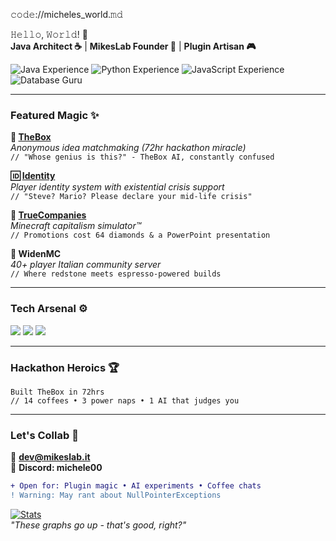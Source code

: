 𝚌𝚘𝚍𝚎://micheles_world.𝚖𝚍

𝙷𝚎𝚕𝚕𝚘, 𝚆𝚘𝚛𝚕𝚍! 👾  
**Java Architect ☕** | **MikesLab Founder 🚀** | **Plugin Artisan 🎮**

![Java Experience](https://img.shields.io/badge/Java-6+_Years-007396?logo=openjdk)
![Python Experience](https://img.shields.io/badge/Python-2+_Years-007396?logo=python)
![JavaScript Experience](https://img.shields.io/badge/JavaScript-1.5+_Years-F7DF1E?logo=javascript)
![Database Guru](https://img.shields.io/badge/DBs-MySQL,_MongoDB,_SQLite-47A248)

---

### **Featured Magic** ✨

**🔐 [TheBox](https://thebox.mikeslab.it)**  
_Anonymous idea matchmaking (72hr hackathon miracle)_  
`// "Whose genius is this?" - TheBox AI, constantly confused`

**🆔 [Identity](https://github.com/MichealAPI/Identity)**  
_Player identity system with existential crisis support_  
`// "Steve? Mario? Please declare your mid-life crisis"`

**🏢 [TrueCompanies](https://github.com/MichealAPI/TrueCompanies)**  
_Minecraft capitalism simulator™_  
`// Promotions cost 64 diamonds & a PowerPoint presentation`

**🤌 WidenMC**  
_40+ player Italian community server_  
`// Where redstone meets espresso-powered builds`

---

### **Tech Arsenal** ⚙️
![](https://img.shields.io/badge/Backend-Java,_Python-007396)
![](https://img.shields.io/badge/Cloud-AWS,_Digital_Ocean-232F3E)
![](https://img.shields.io/badge/Tools-IntelliJ,_Docker...-2496ED)

---

### **Hackathon Heroics** 🏆
`Built TheBox in 72hrs`  
`// 14 coffees • 3 power naps • 1 AI that judges you`

---

### **Let's Collab** 🤝
📧 **dev@mikeslab.it**  
💬 **Discord: michele00**  

```diff
+ Open for: Plugin magic • AI experiments • Coffee chats
! Warning: May rant about NullPointerExceptions
```

[![Stats](https://github-readme-stats.vercel.app/api?username=MichealAPI&show_icons=true&theme=merko)](https://github.com/MichealAPI)  
*"These graphs go up - that's good, right?"*
